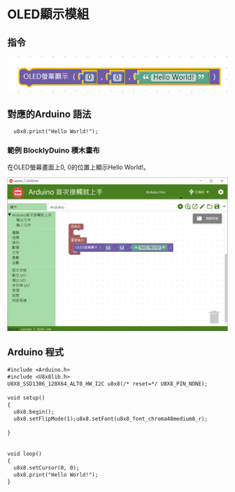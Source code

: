 # OLED顯示模組





## **指令**

![](../../../.gitbook/assets/lesson_7_oled2.png)

## **對應的**Arduino 語法

```text
  u8x8.print("Hello World!");
```

### 範例 BlocklyDuino 積木畫布

在OLED螢幕畫面上0, 0的位置上顯示Hello World!。

![](../../../.gitbook/assets/lesson_7_oled.png)

## Arduino 程式

```text
#include <Arduino.h>
#include <U8x8lib.h>
U8X8_SSD1306_128X64_ALT0_HW_I2C u8x8(/* reset=*/ U8X8_PIN_NONE);

void setup()
{
  u8x8.begin();
  u8x8.setFlipMode(1);u8x8.setFont(u8x8_font_chroma48medium8_r);

}


void loop()
{
  u8x8.setCursor(0, 0);
  u8x8.print("Hello World!");
}
```

